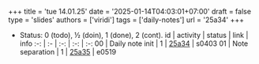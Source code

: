 +++
title = 'tue 14.01.25'
date = '2025-01-14T04:03:01+07:00'
draft = false
type = 'slides'
authors = ['viridi']
tags = ['daily-notes']
url = '25a34'
+++
<!-- more -->

+ Status: 0 (todo), &half; (doin), 1 (done), 2 (cont).
id | activity | status | link | info
:-: | :- | :-: | :-: | :-:
00 | Daily note init | 1 | [25a34](/rusn/25a34) | s0403
01 | Note separation | 1 | [25a35](/rusn/25a35) | e0519
